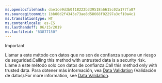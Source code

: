 ```yaml
---
ms.openlocfilehash: dae1ce9d3b0f18222b339518a6615c02a177fa87
ms.sourcegitcommit: 1bb00d2f4343e73ae8d58668f02297a3cf10a4c1
ms.translationtype: HT
ms.contentlocale: es-ES
ms.lasthandoff: 06/15/2019
ms.locfileid: "63877150"
---
```

> [!IMPORTANT]
> <span data-ttu-id="dc6dd-101">Llamar a este método con datos que no son de confianza supone un riesgo de seguridad.</span><span class="sxs-lookup"><span data-stu-id="dc6dd-101">Calling this method with untrusted data is a security risk.</span></span> <span data-ttu-id="dc6dd-102">Llame a este método solo con datos de confianza.</span><span class="sxs-lookup"><span data-stu-id="dc6dd-102">Call this method only with trusted data.</span></span> <span data-ttu-id="dc6dd-103">Para obtener más información, vea [Data Validation](https://www.owasp.org/index.php/Data_Validation) (Validación de datos).</span><span class="sxs-lookup"><span data-stu-id="dc6dd-103">For more information, see [Data Validation](https://www.owasp.org/index.php/Data_Validation).</span></span>